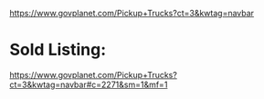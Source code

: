https://www.govplanet.com/Pickup+Trucks?ct=3&kwtag=navbar

# Sold Listing:
https://www.govplanet.com/Pickup+Trucks?ct=3&kwtag=navbar#c=2271&sm=1&mf=1
